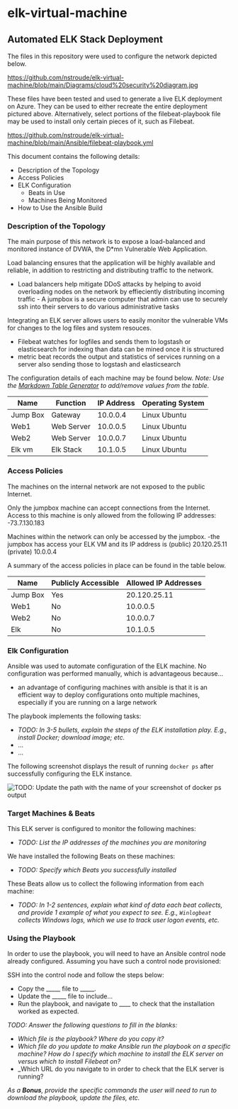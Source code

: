# elk-virtual-machine
## Automated ELK Stack Deployment

The files in this repository were used to configure the network depicted below.

https://github.com/nstroude/elk-virtual-machine/blob/main/Diagrams/cloud%20security%20diagram.jpg

These files have been tested and used to generate a live ELK deployment on Azure. They can be used to either recreate the entire deployment pictured above. Alternatively, select portions of the filebeat-playbook file may be used to install only certain pieces of it, such as Filebeat.

https://github.com/nstroude/elk-virtual-machine/blob/main/Ansible/filebeat-playbook.yml

This document contains the following details:
- Description of the Topology
- Access Policies
- ELK Configuration
  - Beats in Use
  - Machines Being Monitored
- How to Use the Ansible Build


### Description of the Topology

The main purpose of this network is to expose a load-balanced and monitored instance of DVWA, the D*mn Vulnerable Web Application.

Load balancing ensures that the application will be highly available and reliable, in addition to restricting and distributing traffic to the network.
- Load balancers help mitigate DDoS attacks by helping to avoid overloading nodes on the network by effieciently distributing incoming traffic                          - A jumpbox is a secure computer that admin can use to securely ssh into their servers to do various administrative tasks

Integrating an ELK server allows users to easily monitor the vulnerable VMs for changes to the log files and system resouces.
- Filebeat watches for logfiles and sends them to logstash or elasticsearch for indexing than data can be mined once it is structured
- metric beat records the output and statistics of services running on a server also sending those to logstash and elasticsearch

The configuration details of each machine may be found below.
_Note: Use the [Markdown Table Generator](http://www.tablesgenerator.com/markdown_tables) to add/remove values from the table_.

| Name     | Function | IP Address | Operating System |
|----------|----------|------------|------------------|
| Jump Box | Gateway  | 10.0.0.4   | Linux Ubuntu     |
| Web1     |Web Server| 10.0.0.5   | Linux Ubuntu     |
| Web2     |Web Server| 10.0.0.7   | Linux Ubuntu     |
| Elk vm   | Elk Stack| 10.1.0.5   | Linux Ubuntu     |

### Access Policies

The machines on the internal network are not exposed to the public Internet. 

Only the jumpbox machine can accept connections from the Internet. Access to this machine is only allowed from the following IP addresses:
-73.7.130.183

Machines within the network can only be accessed by the jumpbox.
-the jumpbox has access your ELK VM and its IP address is (public) 20.120.25.11 (private) 10.0.0.4 

A summary of the access policies in place can be found in the table below.

| Name     | Publicly Accessible | Allowed IP Addresses |
|----------|---------------------|----------------------|
| Jump Box | Yes                 | 20.120.25.11         |
|  Web1    | No                  | 10.0.0.5             |
|  Web2    | No                  | 10.0.0.7             |
|  Elk     | No                  | 10.1.0.5             |

### Elk Configuration

Ansible was used to automate configuration of the ELK machine. No configuration was performed manually, which is advantageous because...
- an advantage of configuring machines with ansible is that it is an efficient way to deploy configurations onto multiple machines, especially if you are running on a large network

The playbook implements the following tasks:
- _TODO: In 3-5 bullets, explain the steps of the ELK installation play. E.g., install Docker; download image; etc._
- ...
- ...

The following screenshot displays the result of running `docker ps` after successfully configuring the ELK instance.

![TODO: Update the path with the name of your screenshot of docker ps output](Images/docker_ps_output.png)

### Target Machines & Beats
This ELK server is configured to monitor the following machines:
- _TODO: List the IP addresses of the machines you are monitoring_

We have installed the following Beats on these machines:
- _TODO: Specify which Beats you successfully installed_

These Beats allow us to collect the following information from each machine:
- _TODO: In 1-2 sentences, explain what kind of data each beat collects, and provide 1 example of what you expect to see. E.g., `Winlogbeat` collects Windows logs, which we use to track user logon events, etc._

### Using the Playbook
In order to use the playbook, you will need to have an Ansible control node already configured. Assuming you have such a control node provisioned: 

SSH into the control node and follow the steps below:
- Copy the _____ file to _____.
- Update the _____ file to include...
- Run the playbook, and navigate to ____ to check that the installation worked as expected.

_TODO: Answer the following questions to fill in the blanks:_
- _Which file is the playbook? Where do you copy it?_
- _Which file do you update to make Ansible run the playbook on a specific machine? How do I specify which machine to install the ELK server on versus which to install Filebeat on?_
- _Which URL do you navigate to in order to check that the ELK server is running?

_As a **Bonus**, provide the specific commands the user will need to run to download the playbook, update the files, etc._
